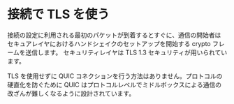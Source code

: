 # 接続で TLS を使う

接続の設定に利用される最初のパケットが到着するとすぐに、通信の開始者は
セキュアレイヤにおけるハンドシェイクのセットアップを開始する crypto フレームを送信します。
セキュリティレイヤは TLS 1.3 セキュリティが用いられています。

TLS を使用せずに QUIC コネクションを行う方法はありません。プロトコルの硬直化を防ぐために
QUIC はプロトコルレベルでミドルボックスによる通信の改ざんが難しくなるように設計されています。
